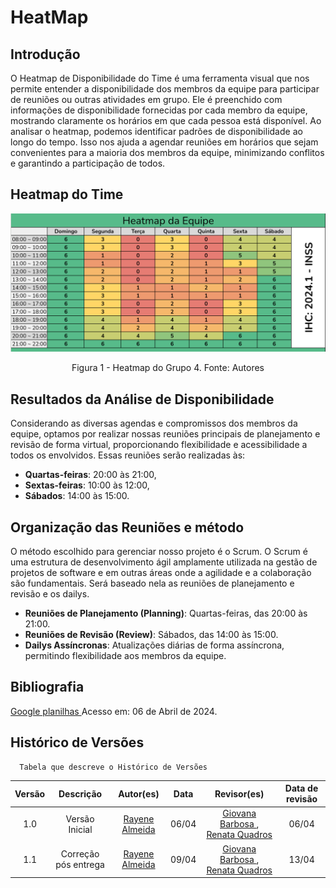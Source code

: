 
# **HeatMap**

## Introdução
O Heatmap de Disponibilidade do Time é uma ferramenta visual que nos permite entender a disponibilidade dos membros da equipe para participar de reuniões ou outras atividades em grupo. Ele é preenchido com informações de disponibilidade fornecidas por cada membro da equipe, mostrando claramente os horários em que cada pessoa está disponível. Ao analisar o heatmap, podemos identificar padrões de disponibilidade ao longo do tempo. Isso nos ajuda a agendar reuniões em horários que sejam convenientes para a maioria dos membros da equipe, minimizando conflitos e garantindo a participação de todos.

## Heatmap do Time
![Heatmap do grupo4](../assets/planejamento/heatmap.png)
<div align="center">
<p> Figura 1 - Heatmap do Grupo 4. Fonte: Autores </p> 
</div>


## Resultados da Análise de Disponibilidade
Considerando as diversas agendas e compromissos dos membros da equipe, optamos por realizar nossas reuniões principais de planejamento e revisão de forma virtual, proporcionando flexibilidade e acessibilidade a todos os envolvidos. Essas reuniões serão realizadas às:
- **Quartas-feiras**: 20:00 às 21:00,
- **Sextas-feiras**: 10:00 às 12:00,
- **Sábados**: 14:00 às 15:00.

## Organização das Reuniões e método


O método escolhido para gerenciar nosso projeto é o Scrum. O Scrum é uma estrutura de desenvolvimento ágil amplamente utilizada na gestão de projetos de software e em outras áreas onde a agilidade e a colaboração são fundamentais. Será baseado nela as reuniões de planejamento e revisão e os dailys.

- **Reuniões de Planejamento (Planning)**: Quartas-feiras, das 20:00 às 21:00.
- **Reuniões de Revisão (Review)**: Sábados, das 14:00 às 15:00.
- **Dailys Assíncronas**: Atualizações diárias de forma assíncrona, permitindo flexibilidade aos membros da equipe.

## Bibliografia
[Google planilhas ](https://docs.google.com/spreadsheets/d/1-f5IZgH8TP62LMIYTtS3V4iItvkGhwRnNfNDbIRDzP8/edit#gid=96807035)  Acesso em: 06 de Abril de 2024.

## **Histórico de Versões**
 
      Tabela que descreve o Histórico de Versões
| Versão |          Descrição              |     Autor(es)      |      Data      |   Revisor(es)     |    Data de revisão    |  
|:------:|:-------------------------------:|:--------------:|:--------------:|:-------------:|:---------------------:|
|  1.0   | Versão Inicial                    |   [Rayene Almeida](https://github.com/rayenealmeida)      |   06/04   |       [Giovana Barbosa ](https://github.com/gio221), [Renata Quadros](https://github.com/Renatinha28)        |     06/04                 |
|  1.1   | Correção pós entrega                   |   [Rayene Almeida ](https://github.com/rayenealmeida)      |   09/04   |    [Giovana Barbosa ](https://github.com/gio221) , [Renata Quadros](https://github.com/Renatinha28)           |      13/04           |